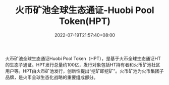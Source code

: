 ﻿---
weight: 
title: "火币矿池全球生态通证-Huobi Pool Token(HPT)"
description: "火币矿池全球生态通证Huobi Pool Token（HPT），是基于火币全球生态通证HT的生态子通证"
date: 2022-07-19T21:57:40+08:00
lastmod: 2022-07-19T16:45:40+08:00
draft: false
authors: ["浮尘"]
featuredImage: "huobikuangchiquanqiushengtaitongzheng-huobi-pool-tokenhpt.webp"
link: "https://www.huobipool.com/"
tags: ["数字代币","火币矿池全球生态通证-Huobi Pool Token(HPT)"]
categories: ["navigation"]
navigation: ["数字代币"]
lightgallery: true
toc: true
pinned: false
recommend: false
recommend1: false
---
火币矿池全球生态通证Huobi Pool Token（HPT），是基于火币全球生态通证HT的生态子通证。HPT发行总量约100亿，发行对象包括HT持有者和火币矿池社区用户等。HPT由火币矿池发行，创新性提出“挖矿即挖矿”。火币矿池为火币集团子品牌，是火币全球生态化战略的重要组成部分。

